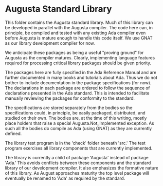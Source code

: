 
Augusta Standard Library
========================

This folder contains the Augusta standard library. Much of this library can be developed in
parallel with the Augusta compiler. The code here can, in principle, be compiled and tested with
any existing Ada compiler even before Augusta is mature enough to handle this code itself. We
use GNAT as our library development compiler for now.

We anticipate these packages as being a useful "proving ground" for Augusta as the compiler
matures. Clearly, implementing language features required for processing critical library
packages should be given priority.

The packages here are fully specified in the Ada Reference Manual and are further documented in
many books and tutorials about Ada. Thus we do not bother to include documentation in the
package specifications (for now). The declarations in each package are ordered to follow the
sequence of declarations presented in the Ada standard. This is intended to facilitate manually
reviewing the packages for conformity to the standard.

The specifications are stored separately from the bodies so the specifications could, in
principle, be easily packaged, distributed, and studied on their own. The bodies are, at the
time of this writing, mostly place holders that raise a special Augusta.Not_Implemented
exception. As such all the bodies do compile as Ada (using GNAT) as they are currently defined.

The library test program is in the 'check' folder beneath 'src.' The test program exercises all
library components that are currently implemented.

The library is currently a child of package 'Augusta' instead of package 'Ada.' This avoids
conflicts between these components and the standard library of our development compiler. It also
emphasizes the formative nature of this library. As August approaches maturity the top level
package will eventually be renamed to 'Ada' as required by the standard.
